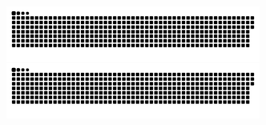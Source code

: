 ![暗色](https://raw.githubusercontent.com/Twilight-Fanyi/githubsnk/23842c5802e544208494cb24f8c0d984b2479280/github-contribution-grid-snake-dark.svg#gh-dark-mode-only)
![亮色](https://raw.githubusercontent.com/Twilight-Fanyi/githubsnk/23842c5802e544208494cb24f8c0d984b2479280/github-contribution-grid-snake.svg#gh-light-mode-only)
